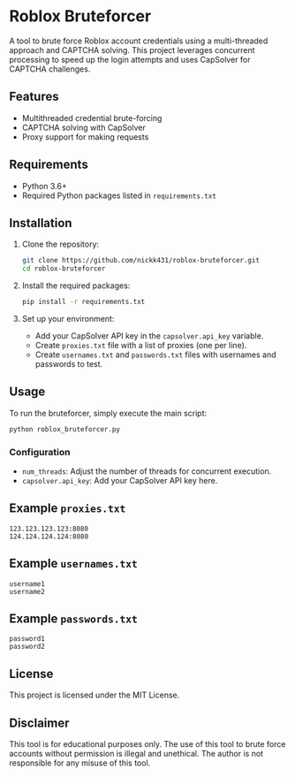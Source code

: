 # Roblox Bruteforcer

A tool to brute force Roblox account credentials using a multi-threaded approach and CAPTCHA solving. This project
leverages concurrent processing to speed up the login attempts and uses CapSolver for CAPTCHA challenges.

## Features

- Multithreaded credential brute-forcing
- CAPTCHA solving with CapSolver
- Proxy support for making requests

## Requirements

- Python 3.6+
- Required Python packages listed in `requirements.txt`

## Installation

1. Clone the repository:
   ```bash
   git clone https://github.com/nickk431/roblox-bruteforcer.git
   cd roblox-bruteforcer
   ```

2. Install the required packages:
   ```bash
   pip install -r requirements.txt
   ```

3. Set up your environment:
    - Add your CapSolver API key in the `capsolver.api_key` variable.
    - Create `proxies.txt` file with a list of proxies (one per line).
    - Create `usernames.txt` and `passwords.txt` files with usernames and passwords to test.

## Usage

To run the bruteforcer, simply execute the main script:

```bash
python roblox_bruteforcer.py
```

### Configuration

- `num_threads`: Adjust the number of threads for concurrent execution.
- `capsolver.api_key`: Add your CapSolver API key here.

## Example `proxies.txt`

```
123.123.123.123:8080
124.124.124.124:8080
```

## Example `usernames.txt`

```
username1
username2
```

## Example `passwords.txt`

```
password1
password2
```

## License

This project is licensed under the MIT License.

## Disclaimer

This tool is for educational purposes only. The use of this tool to brute force accounts without permission is illegal
and unethical. The author is not responsible for any misuse of this tool.